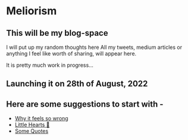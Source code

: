 # Meliorism

## This will be my blog-space

I will put up my random thoughts here
All my tweets, medium articles or anything I feel like worth of sharing, will appear here.

It is pretty much work in progress...

## Launching it on 28th of August, 2022

## Here are some suggestions to start with -

* [Why it feels so wrong](/essays/1.md)
* [Little Hearts 🧡](https://twitter.com/ikmrgrv/status/1562844401210380289?s=20&t=dXhDWioyueFEIwt9zTXWpQ)
* [Some Quotes](/quotes)
